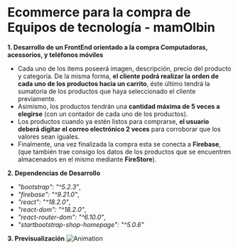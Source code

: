 # Ecommerce para la compra de Equipos de tecnología - mamOlbin

**1. Desarrollo de un FrontEnd orientado a la compra Computadoras, acessorios, y teléfonos móviles**
   - Cada uno de los items poseerá imagen, descripción, precio del producto y categoría. De la misma forma, **el cliente podrá realizar la orden de cada uno de los productos hacia un carrito**, éste último tendrá la sumatoria de los productos que haya seleccionado el cliente previamente.
   - Asimismo, los productos tendrán una **cantidad máxima de 5 veces a elegirse** (con un contador de cada uno de los productos).
   - Los productos cuando ya estén listos para comprarse, **el usuario deberá digitar el correo electrónico 2 veces** para corroborar que los valores sean iguales.
   - Finalmente, una vez finalizada la compra esta se conecta a **Firebase**, (que también trae consigo los datos de los productos que se encuentren almacenados en el mismo mediante **FireStore**).


**2. Dependencias de Desarrollo**
   - *"bootstrap": "^5.2.3"*,
   - *"firebase": "^9.21.0"*,
   - *"react": "^18.2.0"*,
   - *"react-dom": "^18.2.0"*,
   - *"react-router-dom": "^6.10.0"*,
   - *"startbootstrap-shop-homepage": "^5.0.6"*
   
**3. Previsualización**
![Animation](https://github.com/MarlonAdrian/PreEntrega1Tuquerres/assets/66731201/1de4197b-9a42-4a4e-8713-e19f99b231f2)

